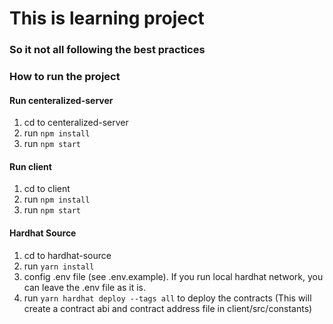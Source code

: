 # This is learning project

### So it not all following the best practices

### How to run the project

#### Run centeralized-server

1. cd to centeralized-server
2. run `npm install`
3. run `npm start`

#### Run client

1. cd to client
2. run `npm install`
3. run `npm start`

#### Hardhat Source

1. cd to hardhat-source
2. run `yarn install`
3. config .env file (see .env.example). If you run local hardhat network, you can leave the .env file as it is.
4. run `yarn hardhat deploy --tags all` to deploy the contracts (This will create a contract abi and contract address file in client/src/constants)
